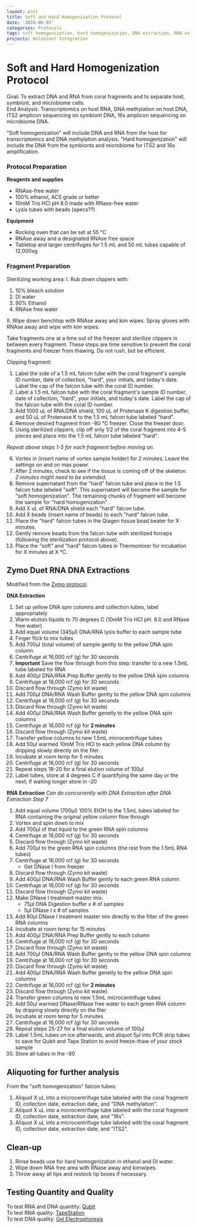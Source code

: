 ```yaml
---
layout: post
title: Soft and Hard Homogenization Protocol
date: '2019-06-03'
categories: Protocols
tags: soft homogenization, hard homogenization, DNA extraction, RNA extraction, protocol
projects: Holobiont Integration
---
```


# Soft and Hard Homogenization Protocol
Goal: To extract DNA and RNA from coral fragments and to separate host, symbiont, and microbiome cells.  
End Analysis: Transcriptomics on host RNA, DNA methylation on host DNA, ITS2 amplicon sequencing on symbiont DNA, 16s amplicon sequencing on microbiome DNA.

"Soft homogenization" will include DNA and RNA from the host for transcriptomics and DNA methylation analysis. "Hard homogenization" will include the DNA from the symbionts and microbiome for ITS2 and 16s amplification.

### Protocol Preparation

**Reagents and supplies**
- RNAse-free water
- 100% ethanol, ACS grade or better
- 10mM Tris HCl pH 8.0 made with RNase-free water
- Lysis tubes with beads (specs??)

**Equipment**
- Rocking oven that can be set at 55 &deg;C
- RNAse away and a designated RNAse free space
- Tabletop and larger centrifuges for 1.5 mL and 50 mL tubes capable of 12,000xg

### Fragment Preparation

Sterilizing working area:
I. Rub down clippers with:
  1. 10% bleach solution
  2. DI water
  3. 90% Ethanol
  4. RNAse free water

II. Wipe down benchtop with RNAse away and kim wipes. Spray gloves with RNAse away and wipe with kim wipes.

Take fragments one at a time out of the freezer and sterilize clippers in between every fragment. These steps are time sensitive to prevent the coral fragments and freezer from thawing. Do not rush, but be efficient.

Clipping fragment:
1. Label the side of a 1.5 mL falcon tube with the coral fragment's sample ID number, date of collection, "hard", your initials, and today's date. Label the cap of the falcon tube with the coral ID number.
2. Label a 1.5 mL falcon tube with the coral fragment's sample ID number, date of collection, "hard", your initials, and today's date. Label the cap of the falcon tube with the coral ID number.
3. Add 1000 uL of RNA/DNA shield, 100 uL of Protenase K digestion buffer, and 50 uL of Protenase K to the 1.5 mL falcon tube labeled "hard".
4. Remove desired fragment from -80 &deg;C freezer. Close the freezer door.
5. Using sterilized clippers, clip off only 1/2 of the coral fragment into 4-5 pieces and place into the 1.5 mL falcon tube labeled "hard".

*Repeat above steps 1-5 for each fragment before moving on.*

6. Vortex in (insert name of vortex sample holder) for 2 minutes. Leave the settings on and on max power.
7. After 2 minutes, check to see if the tissue is coming off of the skeleton. *2 minutes might need to be extended.*
8. Remove supernatant from the "hard" falcon tube and place in the 1.5 falcon tube labeled "soft". This supernatant will become the sample for "soft homogenization". The remaining chunks of fragment will become the sample for "hard homogenization".
9. Add X uL of RNA/DNA shield each "hard" falcon tube.
10. Add X beads (insert name of beads) to each "hard" falcon tube.
11. Place the "hard" falcon tubes in the Qiagen tissue bead beater for X minutes.
12. Gently remove beads from the falcon tube with sterilized forceps (following the sterilization protocol above).
13. Place the "soft" and "hard" falcon tubes in Thermomixer for incubation for X minutes at X &deg;C.

## Zymo Duet RNA DNA Extractions

Modified from the [Zymo protocol](https://github.com/kevinhwong1/KevinHWong_Notebook/blob/master/images/Zymo_quick-dna-rna_miniprep_plus_kit.pdf).

**DNA Extraction**
1. Set up yellow DNA spin columns and collection tubes, label appropriately
2. Warm elution liquids to 70 degrees C (10mM Tris HCl pH. 8.0 and RNase free water)
3. Add equal volume (345µl) DNA/RNA lysis buffer to each sample tube
4. Finger flick to mix tubes
5. Add 700µl (total volume) of sample gently to the yellow DNA spin column
6. Centrifuge at 16,000 rcf (g) for 30 seconds
7. **Important** Save the flow through from this step: transfer to a new 1.5mL tube labeled for RNA
8. Add 400µl DNA/RNA Prep Buffer gently to the yellow DNA spin columns
9. Centrifuge at 16,000 rcf (g) for 30 seconds
10. Discard flow through (Zymo kit waste)
11. Add 700µl DNA/RNA Wash Buffer gently to the yellow DNA spin columns
12. Centrifuge at 16,000 rcf (g) for 30 seconds
13. Discard flow through (Zymo kit waste)
14. Add 400µl DNA/RNA Wash Buffer genetly to the yellow DNA spin columns
15. Centrifuge at 16,000 rcf (g) for **2 minutes**
16. Discard flow through (Zymo kit waste)
17. Transfer yellow columns to new 1.5mL microcentrifuge tubes
18. Add 50µl warmed 10mM Tris HCl to each yellow DNA column by dripping slowly directly on the filer
19. Incubate at room temp for 5 minutes
20. Centrifuge at 16,000 rcf (g) for 30 seconds
21. Repeat steps 18-20 for a final elution volume of 100µl
22. Label tubes, store at 4 degrees C if quantifying the same day or the next, if waiting longer store in -20

**RNA Extraction**
*Can do concurrently with DNA Extraction after DNA Extraction Step 7*
1. Add equal volume (700µl) 100% EtOH to the 1.5mL tubes labeled for RNA containing the original yellow column flow through
2. Vortex and spin down to mix
3. Add 700µl of that liquid to the green RNA spin columns
4. Centrifuge at 16,000 rcf (g) for 30 seconds
5. Discard flow through (Zymo kit waste)
6. Add 700µl to the green RNA spin columns (the rest from the 1.5mL RNA tubes)
7. Centrifuge at 16,000 rcf (g) for 30 seconds
    - Get DNase I from freezer
8. Discard flow through (Zymo kit waste)
9. Add 400µl DNA/RNA Wash Buffer gently to each green RNA column
10. Centrifuge at 16,000 rcf (g) for 30 seconds
11. Discard flow through (Zymo kit waste)
12. Make DNase I treatment master mix:
    - 75µl DNA Digestion buffer x # of samples
    - 5µl DNase I x # of samples
13. Add 80µl DNase I treatment master mix directly to the filter of the green RNA columns
14. Incubate at room temp for 15 minutes
15. Add 400µl DNA/RNA Prep Buffer gently to each column
16. Centrifuge at 16,000 rcf (g) for 30 seconds
17. Discard flow through (Zymo kit waste)
18. Add 700µl DNA/RNA Wash Buffer gently to the yellow DNA spin columns
19. Centrifuge at 16,000 rcf (g) for 30 seconds
20. Discard flow through (Zymo kit waste)
21. Add 400µl DNA/RNA Wash Buffer genetly to the yellow DNA spin columns
22. Centrifuge at 16,000 rcf (g) for **2 minutes**
23. Discard flow through (Zymo kit waste)
24. Transfer green columns to new 1.5mL microcentrifuge tubes
25. Add 50µl warmed DNase/RNase free water to each green RNA column by dripping slowly directly on the filer
26. Incubate at room temp for 5 minutes
27. Centrifuge at 16,000 rcf (g) for 30 seconds
28. Repeat steps 25-27 for a final elution volume of 100µl
29. Label 1.5mL tubes on ice afterwards, and aliquot 5µl into PCR strip tubes to save for Qubit and Tape Station to avoid freeze-thaw of your stock sample
30. Store all tubes in the -80

## Aliquoting for further analysis
From the "soft homogenization" falcon tubes:  
1. Aliquot X uL into a microcentrifuge tube labeled with the coral fragment ID, collection date, extraction date, and "DNA methylation".
2. Aliquot X uL into a microcentrifuge tube labeled with the coral fragment ID, collection date, extraction date, and "16s".
3. Aliquot X uL into a microcentrifuge tube labeled with the coral fragment ID, collection date, extraction date, and "ITS2".


## Clean-up
1. Rinse beads use for hard homogenization in ethanol and DI water.
2. Wipe down RNA free area with RNase away and kimwipes.
3. Throw away all tips and restock tip boxes if necessary.

## Testing Quantity and Quality
To test RNA and DNA quantity: [Qubit](https://meschedl.github.io/MESPutnam_Open_Lab_Notebook/Qubit-Protocol/)  
To test RNA quality: [TapeStation](https://meschedl.github.io/MESPutnam_Open_Lab_Notebook/RNA-TapeStation-Protocol/)  
To test DNA quality: [Gel Electrophoresis](https://meschedl.github.io/MESPutnam_Open_Lab_Notebook/Gel-Protocol/)
